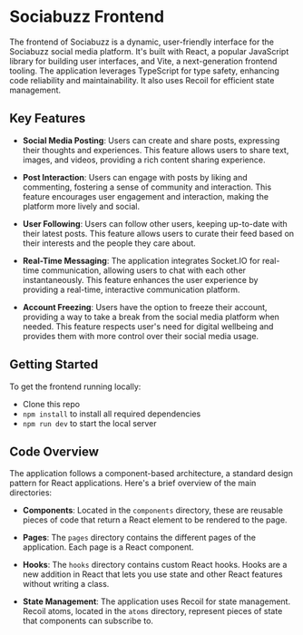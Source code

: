# Sociabuzz Frontend

The frontend of Sociabuzz is a dynamic, user-friendly interface for the Sociabuzz social media platform. It's built with React, a popular JavaScript library for building user interfaces, and Vite, a next-generation frontend tooling. The application leverages TypeScript for type safety, enhancing code reliability and maintainability. It also uses Recoil for efficient state management.

## Key Features

- **Social Media Posting**: Users can create and share posts, expressing their thoughts and experiences. This feature allows users to share text, images, and videos, providing a rich content sharing experience.

- **Post Interaction**: Users can engage with posts by liking and commenting, fostering a sense of community and interaction. This feature encourages user engagement and interaction, making the platform more lively and social.

- **User Following**: Users can follow other users, keeping up-to-date with their latest posts. This feature allows users to curate their feed based on their interests and the people they care about.

- **Real-Time Messaging**: The application integrates Socket.IO for real-time communication, allowing users to chat with each other instantaneously. This feature enhances the user experience by providing a real-time, interactive communication platform.

- **Account Freezing**: Users have the option to freeze their account, providing a way to take a break from the social media platform when needed. This feature respects user's need for digital wellbeing and provides them with more control over their social media usage.

## Getting Started

To get the frontend running locally:

- Clone this repo
- `npm install` to install all required dependencies
- `npm run dev` to start the local server

## Code Overview

The application follows a component-based architecture, a standard design pattern for React applications. Here's a brief overview of the main directories:

- **Components**: Located in the `components` directory, these are reusable pieces of code that return a React element to be rendered to the page.

- **Pages**: The `pages` directory contains the different pages of the application. Each page is a React component.

- **Hooks**: The `hooks` directory contains custom React hooks. Hooks are a new addition in React that lets you use state and other React features without writing a class.

- **State Management**: The application uses Recoil for state management. Recoil atoms, located in the `atoms` directory, represent pieces of state that components can subscribe to.
